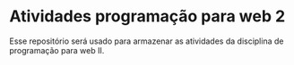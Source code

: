 # Atividades programação para web 2
Esse repositório será usado para armazenar as atividades da disciplina de programação para web II.